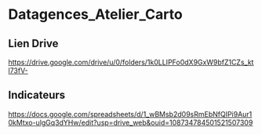 # Datagences_Atelier_Carto

## Lien Drive
https://drive.google.com/drive/u/0/folders/1k0LLIPFo0dX9GxW9bfZ1CZs_ktl73fV-

## Indicateurs
https://docs.google.com/spreadsheets/d/1_wBMsb2d09sRmEbNfQIPi9Aur10kMtxo-ulgGq3dYHw/edit?usp=drive_web&ouid=108734784501521507309
